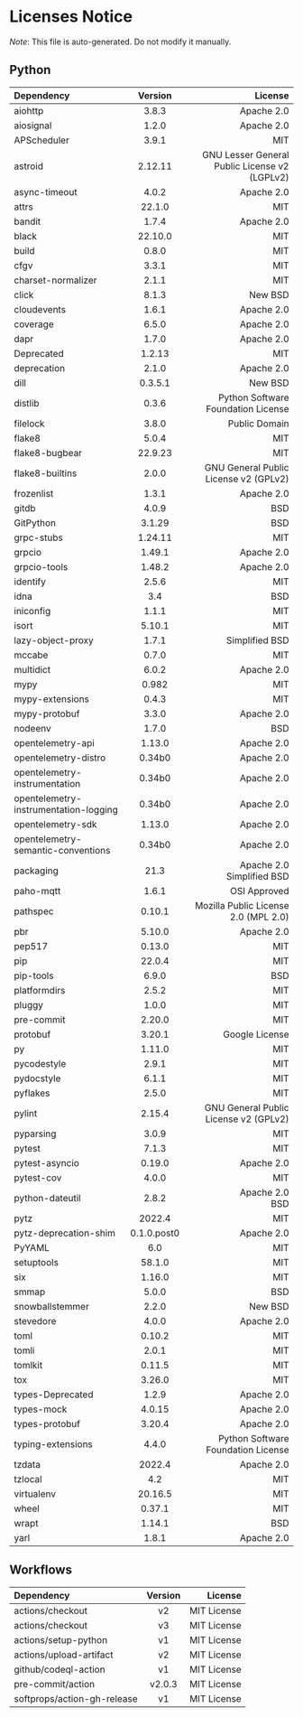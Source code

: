 # Licenses Notice
*Note*: This file is auto-generated. Do not modify it manually.
## Python
| Dependency | Version | License |
|:-----------|:-------:|--------:|
|aiohttp|3.8.3|Apache 2.0|
|aiosignal|1.2.0|Apache 2.0|
|APScheduler|3.9.1|MIT|
|astroid|2.12.11|GNU Lesser General Public License v2 (LGPLv2)|
|async-timeout|4.0.2|Apache 2.0|
|attrs|22.1.0|MIT|
|bandit|1.7.4|Apache 2.0|
|black|22.10.0|MIT|
|build|0.8.0|MIT|
|cfgv|3.3.1|MIT|
|charset-normalizer|2.1.1|MIT|
|click|8.1.3|New BSD|
|cloudevents|1.6.1|Apache 2.0|
|coverage|6.5.0|Apache 2.0|
|dapr|1.7.0|Apache 2.0|
|Deprecated|1.2.13|MIT|
|deprecation|2.1.0|Apache 2.0|
|dill|0.3.5.1|New BSD|
|distlib|0.3.6|Python Software Foundation License|
|filelock|3.8.0|Public Domain|
|flake8|5.0.4|MIT|
|flake8-bugbear|22.9.23|MIT|
|flake8-builtins|2.0.0|GNU General Public License v2 (GPLv2)|
|frozenlist|1.3.1|Apache 2.0|
|gitdb|4.0.9|BSD|
|GitPython|3.1.29|BSD|
|grpc-stubs|1.24.11|MIT|
|grpcio|1.49.1|Apache 2.0|
|grpcio-tools|1.48.2|Apache 2.0|
|identify|2.5.6|MIT|
|idna|3.4|BSD|
|iniconfig|1.1.1|MIT|
|isort|5.10.1|MIT|
|lazy-object-proxy|1.7.1|Simplified BSD|
|mccabe|0.7.0|MIT|
|multidict|6.0.2|Apache 2.0|
|mypy|0.982|MIT|
|mypy-extensions|0.4.3|MIT|
|mypy-protobuf|3.3.0|Apache 2.0|
|nodeenv|1.7.0|BSD|
|opentelemetry-api|1.13.0|Apache 2.0|
|opentelemetry-distro|0.34b0|Apache 2.0|
|opentelemetry-instrumentation|0.34b0|Apache 2.0|
|opentelemetry-instrumentation-logging|0.34b0|Apache 2.0|
|opentelemetry-sdk|1.13.0|Apache 2.0|
|opentelemetry-semantic-conventions|0.34b0|Apache 2.0|
|packaging|21.3|Apache 2.0<br/>Simplified BSD|
|paho-mqtt|1.6.1|OSI Approved|
|pathspec|0.10.1|Mozilla Public License 2.0 (MPL 2.0)|
|pbr|5.10.0|Apache 2.0|
|pep517|0.13.0|MIT|
|pip|22.0.4|MIT|
|pip-tools|6.9.0|BSD|
|platformdirs|2.5.2|MIT|
|pluggy|1.0.0|MIT|
|pre-commit|2.20.0|MIT|
|protobuf|3.20.1|Google License|
|py|1.11.0|MIT|
|pycodestyle|2.9.1|MIT|
|pydocstyle|6.1.1|MIT|
|pyflakes|2.5.0|MIT|
|pylint|2.15.4|GNU General Public License v2 (GPLv2)|
|pyparsing|3.0.9|MIT|
|pytest|7.1.3|MIT|
|pytest-asyncio|0.19.0|Apache 2.0|
|pytest-cov|4.0.0|MIT|
|python-dateutil|2.8.2|Apache 2.0<br/>BSD|
|pytz|2022.4|MIT|
|pytz-deprecation-shim|0.1.0.post0|Apache 2.0|
|PyYAML|6.0|MIT|
|setuptools|58.1.0|MIT|
|six|1.16.0|MIT|
|smmap|5.0.0|BSD|
|snowballstemmer|2.2.0|New BSD|
|stevedore|4.0.0|Apache 2.0|
|toml|0.10.2|MIT|
|tomli|2.0.1|MIT|
|tomlkit|0.11.5|MIT|
|tox|3.26.0|MIT|
|types-Deprecated|1.2.9|Apache 2.0|
|types-mock|4.0.15|Apache 2.0|
|types-protobuf|3.20.4|Apache 2.0|
|typing-extensions|4.4.0|Python Software Foundation License|
|tzdata|2022.4|Apache 2.0|
|tzlocal|4.2|MIT|
|virtualenv|20.16.5|MIT|
|wheel|0.37.1|MIT|
|wrapt|1.14.1|BSD|
|yarl|1.8.1|Apache 2.0|
## Workflows
| Dependency | Version | License |
|:-----------|:-------:|--------:|
|actions/checkout|v2|MIT License|
|actions/checkout|v3|MIT License|
|actions/setup-python|v1|MIT License|
|actions/upload-artifact|v2|MIT License|
|github/codeql-action|v1|MIT License|
|pre-commit/action|v2.0.3|MIT License|
|softprops/action-gh-release|v1|MIT License|
